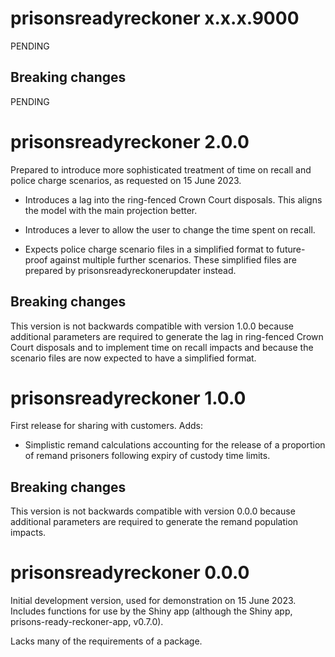 <!--
INSTRUCTIONS:
Each version should have a level 1 header.

Use bullets to document changes.

Use level 2 headers to section changes, if necessary.

Include Github issue numbers preceded by a hash in parentheses, e.g. (#10).

Include Github pull requests preceded by a hash in parentheses with the author,
e.g. (#2, @bgburton)

-->


# prisonsreadyreckoner x.x.x.9000

PENDING

## Breaking changes

PENDING


# prisonsreadyreckoner 2.0.0

Prepared to introduce more sophisticated treatment of time on recall and police
charge scenarios, as requested on 15 June 2023.

* Introduces a lag into the ring-fenced Crown Court disposals. This aligns the
model with the main projection better.

* Introduces a lever to allow the user to change the time spent on recall.

* Expects police charge scenario files in a simplified format to future-proof
against multiple further scenarios. These simplified files are prepared by
prisonsreadyreckonerupdater instead.


## Breaking changes

This version is not backwards compatible with version 1.0.0 because additional
parameters are required to generate the lag in ring-fenced Crown Court disposals
and to implement time on recall impacts and because the scenario files are now
expected to have a simplified format.



# prisonsreadyreckoner 1.0.0

First release for sharing with customers. Adds:

* Simplistic remand calculations accounting for the release of a proportion of
remand prisoners following expiry of custody time limits.

## Breaking changes

This version is not backwards compatible with version 0.0.0 because additional
parameters are required to generate the remand population impacts.



# prisonsreadyreckoner 0.0.0

Initial development version, used for demonstration on 15 June 2023. Includes
functions for use by the Shiny app (although the Shiny app,
prisons-ready-reckoner-app, v0.7.0).

Lacks many of the requirements of a package.
